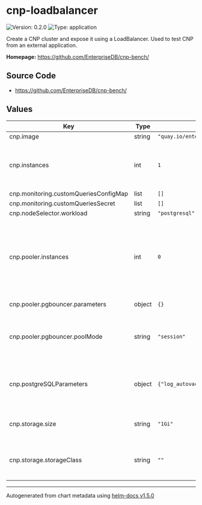 # cnp-loadbalancer

![Version: 0.2.0](https://img.shields.io/badge/Version-0.2.0-informational?style=flat-square) ![Type: application](https://img.shields.io/badge/Type-application-informational?style=flat-square)

Create a CNP cluster and expose it using a LoadBalancer. Used to test CNP from an external application.

**Homepage:** <https://github.com/EnterpriseDB/cnp-bench/>

## Source Code

* <https://github.com/EnterpriseDB/cnp-bench/>

## Values

| Key | Type | Default | Description |
|-----|------|---------|-------------|
| cnp.image | string | `"quay.io/enterprisedb/postgresql:13.2"` |  |
| cnp.instances | int | `1` | The amount of PostgreSQL instances in the CNP Cluster. |
| cnp.monitoring.customQueriesConfigMap | list | `[]` |  |
| cnp.monitoring.customQueriesSecret | list | `[]` |  |
| cnp.nodeSelector.workload | string | `"postgresql"` |  |
| cnp.pooler.instances | int | `0` | The number of pooler replicas that receive the connections. If >0 the benchmarks are run with connection pooling |
| cnp.pooler.pgbouncer.parameters | object | `{}` | PgBouncer configuration. |
| cnp.pooler.pgbouncer.poolMode | string | `"session"` | The pool mode, accepted values: session, transaction |
| cnp.postgreSQLParameters | object | `{"log_autovacuum_min_duration":"1s","log_checkpoints":"on","log_lock_waits":"on","log_min_duration_statement":"1000","log_statement":"ddl","log_temp_files":"1024","maintenance_work_mem":"128MB","shared_buffers":"512MB"}` | Dictionary of key-value pairs representing PostgreSQL configuration. |
| cnp.storage.size | string | `"1Gi"` | The size of the PVCs used by CNP instances. |
| cnp.storage.storageClass | string | `""` | The storage class used to create PVCs for CNP instances. |

----------------------------------------------
Autogenerated from chart metadata using [helm-docs v1.5.0](https://github.com/norwoodj/helm-docs/releases/v1.5.0)
